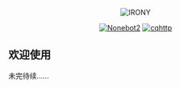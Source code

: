 <div align="center">

![IRONY](https://socialify.git.ci/ElainaFanBoy/IRONY/image?description=1&font=Rokkitt&forks=1&issues=1&language=1&logo=https%3A%2F%2Favatars.githubusercontent.com%2Fu%2F56375835%3Fv%3D4&name=1&owner=1&pattern=Circuit%20Board&pulls=1&stargazers=1&theme=Auto)

<p align="center">

[![Nonebot2](https://img.shields.io/badge/Onebot-Nonebot2-red?style=for-the-badge&logo=appveyor&color=blue)](https://github.com/nonebot/nonebot2)
[![cqhttp](https://img.shields.io/badge/OneBot-go--cqhttp-green.svg?style=for-the-badge&logo=appveyor&color=blue)](https://github.com/Mrs4s/go-cqhttp)


<div align="left">

## 欢迎使用

未完待续......
